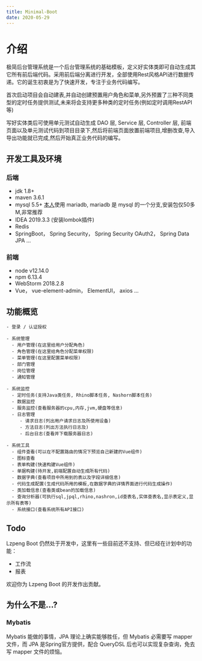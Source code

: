 ```yaml
---
title: Minimal-Boot
date: 2020-05-29
---
```


# 介绍
极简后台管理系统是一个后台管理系统的基础模板，定义好实体类即可自动生成其它所有前后端代码。采用前后端分离进行开发，全部使用Rest风格API进行数据传递。它的诞生初衷是为了快速开发，专注于业务代码编写。

首次启动项目会自动建表,并自动创建预置用户角色和菜单,另外预置了三种不同类型的定时任务提供测试,未来将会支持更多种类的定时任务(例如定时调用RestAPI等)

写好实体类后可使用单元测试自动生成 DAO 层, Service 层, Controller 层, 前端页面以及单元测试代码到项目目录下,然后将前端页面放置前端项目,增删改查,导入导出功能就已完成,然后开始真正业务代码的编写。

## 开发工具及环境
### 后端
* jdk 1.8+
* maven 3.6.1
* mysql 5.5+ [本人](https://www.github.com/lzpeng723)使用 mariadb, mariadb 是 mysql 的一个分支,安装包仅50多M,非常推荐
* IDEA 2019.3.3 (安装lombok插件)
* Redis
* SpringBoot， Spring Security， Spring Security OAuth2， Spring Data JPA ...
### 前端
* node v12.14.0
* npm 6.13.4
* WebStorm 2018.2.8
* Vue， vue-element-admin， ElementUI， axios ...

## 功能概览

```
- 登录 / 认证授权

- 系统管理
  - 用户管理(在这里给用户分配角色)
  - 角色管理(在这里给角色分配菜单权限)
  - 菜单管理(在这里配置菜单权限)
  - 部门管理
  - 岗位管理
  - 通知管理

- 系统监控
  - 定时任务(支持Java类任务, Rhino脚本任务, Nashorn脚本任务)
  - 数据监控
  - 服务监控(查看服务器的cpu,内存,jvm,硬盘等信息)
  - 日志管理
     - 请求日志(列出用户请求日志及所使用设备)
     - 方法日志(列出方法执行日志及)
     - 后台日志(查看并下载服务器日志)

- 系统工具
  - 组件查看(可以在不配置路由的情况下预览自己新建的Vue组件)
  - 图标查看
  - 表单构建(快速构建Vue组件)
  - 单据构建(待开发,前端配置自动生成所有代码)
  - 数据字典(查看项目中所用到的表以及字段详细信息)
  - 代码生成配置(生成代码所用的模板,在数据字典的详情界面进行代码生成操作)
  - 类加载信息(查看类或bean的加载信息)
  - 查询分析器(可执行sql,jpql,rhino,nashron,id查表名,实体查表名,显示表定义,显示所有表等)
  - 系统接口(查看系统所有API接口)

```

## Todo

Lzpeng Boot 仍然处于开发中，这里有一些目前还不支持、但已经在计划中的功能：

- 工作流
- 报表

欢迎你为 Lzpeng Boot 的开发作出贡献。

## 为什么不是...?

### Mybatis

Mybatis 能做的事情，JPA 理论上确实能够胜任，但 Mybatis 必需要写 mapper 文件，而 JPA 是Spring官方提供，配合 QueryDSL 后也可以实现复杂查询，免去写 mapper 文件的烦恼。

